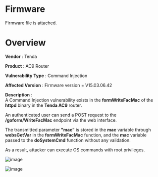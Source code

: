 # Firmware
Firmware file is attached.




# Overview  

**Vendor** : Tenda


**Product** : AC9 Router


**Vulnerability Type** : Command Injection  


**Affected Version** : Firmware version = V15.03.06.42 


**Description** :  
A Command Injection vulnerability exists in the **formWriteFacMac** of the **httpd** binary in the **Tenda AC9** router.  

An authenticated user can send a POST request to the **/goform/WriteFacMac** endpoint via the web interface.  

The transmitted parameter **"mac"** is stored in the **mac** variable through **websGetVar** in the **formWriteFacMac** function, and the **mac** variable passed to the **doSystemCmd** function without any validation.  

As a result, attacker can execute OS commands with root privileges.  


![image](https://github.com/user-attachments/assets/56360f24-a7fa-43f6-a47b-067529e2af76)


![image](https://github.com/user-attachments/assets/85b0331b-c0d1-4e1a-b1f1-f0ce32c420b7)

